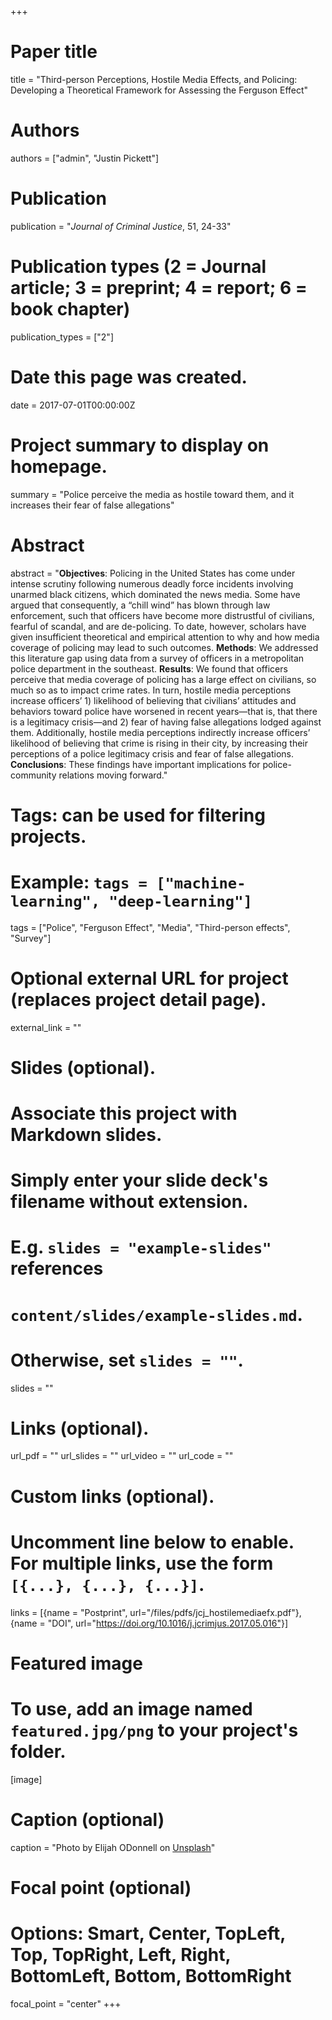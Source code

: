 +++
# Paper title
title = "Third-person Perceptions, Hostile Media Effects, and Policing: Developing a Theoretical Framework for Assessing the Ferguson Effect"

# Authors
authors = ["admin", "Justin Pickett"]

# Publication
publication = "*Journal of Criminal Justice*, 51, 24-33"

# Publication types (2 = Journal article; 3 = preprint; 4 = report; 6 = book chapter)
publication_types = ["2"]

# Date this page was created.
date = 2017-07-01T00:00:00Z

# Project summary to display on homepage.
summary = "Police perceive the media as hostile toward them, and it increases their fear of false allegations"

# Abstract
abstract = "**Objectives**: Policing in the United States has come under intense scrutiny following numerous deadly force incidents involving unarmed black citizens, which dominated the news media. Some have argued that consequently, a “chill wind” has blown through law enforcement, such that officers have become more distrustful of civilians, fearful of scandal, and are de-policing. To date, however, scholars have given insufficient theoretical and empirical attention to why and how media coverage of policing may lead to such outcomes. **Methods**: We addressed this literature gap using data from a survey of officers in a metropolitan police department in the southeast. **Results**: We found that officers perceive that media coverage of policing has a large effect on civilians, so much so as to impact crime rates. In turn, hostile media perceptions increase officers’ 1) likelihood of believing that civilians’ attitudes and behaviors toward police have worsened in recent years—that is, that there is a legitimacy crisis—and 2) fear of having false allegations lodged against them. Additionally, hostile media perceptions indirectly increase officers’ likelihood of believing that crime is rising in their city, by increasing their perceptions of a police legitimacy crisis and fear of false allegations. **Conclusions**: These findings have important implications for police-community relations moving forward."

# Tags: can be used for filtering projects.
# Example: `tags = ["machine-learning", "deep-learning"]`
tags = ["Police", "Ferguson Effect", "Media", "Third-person effects", "Survey"]

# Optional external URL for project (replaces project detail page).
external_link = ""

# Slides (optional).
#   Associate this project with Markdown slides.
#   Simply enter your slide deck's filename without extension.
#   E.g. `slides = "example-slides"` references 
#   `content/slides/example-slides.md`.
#   Otherwise, set `slides = ""`.
slides = ""

# Links (optional).
url_pdf = ""
url_slides = ""
url_video = ""
url_code = ""

# Custom links (optional).
#   Uncomment line below to enable. For multiple links, use the form `[{...}, {...}, {...}]`.
links = [{name = "Postprint", url="/files/pdfs/jcj_hostilemediaefx.pdf"}, {name = "DOI", url="https://doi.org/10.1016/j.jcrimjus.2017.05.016"}]

# Featured image
# To use, add an image named `featured.jpg/png` to your project's folder. 
[image]
  # Caption (optional)
  caption = "Photo by Elijah ODonnell on [Unsplash](https://unsplash.com/photos/t8T_yUgCKSM)"
  
  # Focal point (optional)
  # Options: Smart, Center, TopLeft, Top, TopRight, Left, Right, BottomLeft, Bottom, BottomRight
  focal_point = "center"
+++

